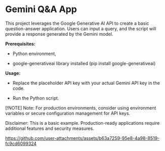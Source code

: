
# Gemini Q&A App

This project leverages the Google Generative AI API to create a basic question-answer application. Users can input a query, and the script will provide a response generated by the Gemini model.

**Prerequisites:**

  - Python environment,
  
  * google-generativeai library installed (pip install google-generativeai)

**Usage:**
  - Replace the placeholder API key with your actual Gemini API key in the code.
  
  * Run the Python script.

[!NOTE]
Note: For production environments, consider using environment variables or secure configuration management for API keys.

Disclaimer: This is a basic example. Production-ready applications require additional features and security measures.

https://github.com/user-attachments/assets/b63a7259-95e8-4a98-8519-fc9cd6099324
